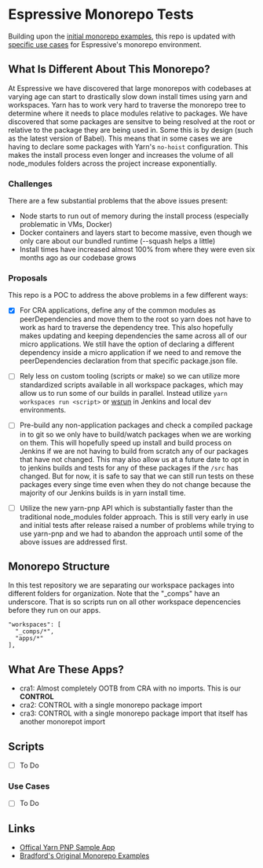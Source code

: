 # Espressive Monorepo Tests

Building upon the [initial monorepo examples](https://github.com/bradfordlemley/cra-monorepo-examples), this repo is updated with [specific use cases](#use-cases) for Espressive's monorepo environment.


## What Is Different About This Monorepo?

At Espressive we have discovered that large monorepos with codebases at varying age can start to drastically slow down install times using yarn and workspaces. Yarn has to work very hard to traverse the monorepo tree to determine where it needs to place modules relative to packages. We have discovered that some packages are sensitve to being resolved at the root or relative to the package they are being used in. Some this is by design (such as the latest version of Babel). This means that in some cases we are having to declare some packages with Yarn's `no-hoist` configuration. This makes the install process even longer and increases the volume of all node_modules folders across the project increase exponentially.


### Challenges

There are a few substantial problems that the above issues present:

- Node starts to run out of memory during the install process (especially problematic in VMs, Docker)
- Docker containers and layers start to become massive, even though we only care about our bundled runtime (--squash helps a little)
- Install times have increased almost 100% from where they were even six months ago as our codebase grows

### Proposals

This repo is a POC to address the above problems in a few different ways:

- [x] For CRA applications, define any of the common modules as peerDependencies and move them to the root so yarn does not have to work as hard to traverse the dependency tree. This also hopefully makes updating and keeping dependencies the same across all of our micro applications. We still have the option of declaring a different dependency inside a micro application if we need to and remove the peerDependencies declaration from that specific package.json file.

- [ ] Rely less on custom tooling (scripts or make) so we can utilize more standardized scripts available in all workspace packages, which may allow us to run some of our builds in parallel. Instead utilize `yarn workspaces run <script>` or [wsrun](https://github.com/hfour/wsrun#readme) in Jenkins and local dev environments.

- [ ] Pre-build any non-application packages and check a compiled package in to git so we only have to build/watch packages when we are working on them. This will hopefully speed up install and build process on Jenkins if we are not having to build from scratch any of our packages that have not changed. This may also allow us at a future date to opt in to jenkins builds and tests for any of these packages if the `/src` has changed. But for now, it is safe to say that we can still run tests on these packages every singe time even when they do not change because the majority of our Jenkins builds is in yarn install time.

- [ ] Utilize the new yarn-pnp API which is substantially faster than the traditional node_modules folder approach. This is still very early in use and initial tests after release raised a number of problems while trying to use yarn-pnp and we had to abandon the approach until some of the above issues are addressed first.


## Monorepo Structure

In this test repository we are separating our workspace packages into different folders for organization. Note that the "_comps" have an underscore. That is so scripts run on all other workspace depencencies before they run on our apps.

```
"workspaces": [
  "_comps/*",
  "apps/*"
],
```

## What Are These Apps?

- cra1: Almost completely OOTB from CRA with no imports. This is our **CONTROL**
- cra2: CONTROL with a single monorepo package import
- cra3: CONTROL with a single monorepo package import that itself has another monorepot import

## Scripts

- [ ] To Do

### Use Cases

- [ ] To Do

## Links

- [Offical Yarn PNP Sample App](https://github.com/yarnpkg/pnp-sample-app)
- [Bradford's Original Monorepo Examples](https://github.com/bradfordlemley/cra-monorepo-examples)

